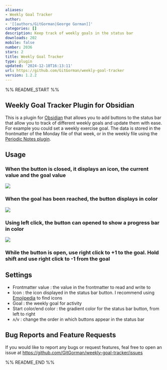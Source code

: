```yaml
---
aliases:
- Weekly Goal Tracker
author:
- '[[authors/GitGorman|George Gorman]]'
categories: []
description: Keep track of weekly goals in the status bar
downloads: 202
mobile: false
number: 2036
stars: 2
title: Weekly Goal Tracker
type: plugin
updated: '2024-12-10T16:13:11'
url: https://github.com/GitGorman/weekly-goal-tracker
version: 1.2.2
---
```


%% README_START %%

## Weekly Goal Tracker Plugin for Obsidian
This is a plugin for [Obsidian](https://obsidian.md) that allows you to add buttons to the status bar that allow you to track of different weekly goals and update them with ease. For example you could set a weekly exercise goal. The data is stored in the frontmatter of the Monday file of that week, or in the weekly file using the [Periodic Notes plugin](https://github.com/liamcain/obsidian-periodic-notes).
## Usage
### When the button is closed, it displays an icon, the current value and the goal value

![](https://raw.githubusercontent.com/GitGorman/weekly-goal-tracker/HEAD/Images/button_closed.png)

### When the goal has been reached, the button displays in color

![](https://raw.githubusercontent.com/GitGorman/weekly-goal-tracker/HEAD/Images/button_closed_color.png)

### Using left click, the button can opened to show a progress bar in color

![](https://raw.githubusercontent.com/GitGorman/weekly-goal-tracker/HEAD/Images/button_opened.png)

### **While the button is open, use right click to +1 to the goal. Hold shift and use right click to -1 from the goal**

## Settings
- Frontmatter value : the value in the frontmatter to read and write to
- Icon : the icon displayed in the status bar button. I recommend using [Emojipedia](https://emojipedia.org/) to find icons
- Goal : the weekly goal for activity
- Start color/end color : the gradient color for the status bar button, from left to right
- ʌ/v : change the order in which buttons appear in the status bar

## Bug Reports and Feature Requests
If you would like to report any bugs or request features, feal free to open an issue at https://github.com/GitGorman/weekly-goal-tracker/issues


%% README_END %%